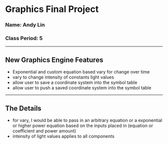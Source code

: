 # Graphics Final Project
### Name: Andy Lin
<!-- ### Partner name: IF APPLICABLE -->
### Class Period: 5
---
## New Graphics Engine Features

- Exponential and custom equation based vary for change over time
- vary to change intensity of constants light values
- allow user to save a coordinate system into the symbol table
- allow user to push a saved coordinate system into the symbol table
---
## The Details
- for vary, I would be able to pass in an arbitrary equation or a exponential or higher power equation based on the inputs placed in (equation or coefficient and power amount)
- intensity of light values applies to all components